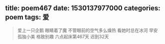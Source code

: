 title: poem467
date: 1530137977000
categories: poem
tags: 爱
---
> 爱上一只企鹅
眼睛着了魔
不管眼前的空气多么燥热
看她时总在冰河
早安
孤独小美
格致别趣
六点起床第467天 迟到32天